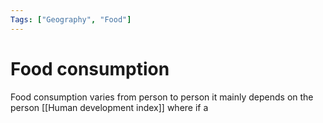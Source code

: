 ```yaml
---
Tags: ["Geography", "Food"]
---
```


# Food consumption
Food consumption varies from person to person it mainly depends on the person [[Human development index]]  where if a 